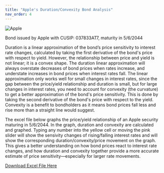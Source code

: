 ```yaml
---
title: "Apple's Duration/Convexity Bond Analysis"
nav_order: 4
---
```

![Apple](projects/project4/apple_screenshot.png)

Bond issued by Apple with CUSIP: 037833AT7, maturity in 5/6/2044

Duration is a linear approximation of the bond’s price sensitivity to interest rate changes, calculated by taking the first derivative of the bond's price with respect to yield. However, the relationship between price and yield is not linear; it is a convex shape. The duration linear approximation will always overstate decreases of bond prices when rates increase, and understate increases in bond prices when interest rates fall. The linear approximation only works well for small changes in interest rates, since the gap between the price/yield relationship and duration is small, but for large changes in interest rates, you need to account for convexity (the curvature) to get a better approximation of the bond's price sensitivity. This is done by taking the second derivative of the bond's price with respect to the yield. Convexity is a benefit to bondholders as it means bond prices fall less and rise more than a straight line would suggest. 

The excel file below graphs the price/yield relationship of an Apple security maturing in 5/6/2044. In the graph, duration and convexity are calculated and graphed. Typing any number into the yellow cell or moving the pink slider will show the sensivity changes of rising/falling interest rates and will show the corresponding duration/convexity/price movement on the graph. This gives a better understanding on how bond prices react to interest rate changes, and how duration and convexity together provide a more accurate estimate of price sensitivity—especially for larger rate movements.

<a href="https://aaishahaslam.github.io/projects/project4/Apple project.xlsx" download>Download Excel File Here</a>




